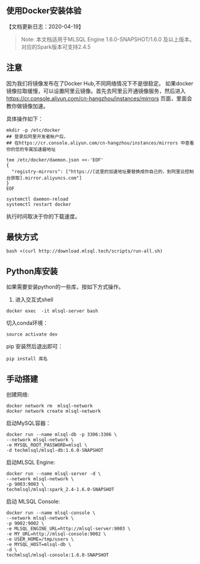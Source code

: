 ## 使用Docker安装体验

 【文档更新日志：2020-04-19】

> Note: 本文档适用于MLSQL Engine 1.6.0-SNAPSHOT/1.6.0 及以上版本。  
> 对应的Spark版本可支持2.4.5
>


## 注意

因为我们将镜像发布在了Docker Hub,不同网络情况下不是很稳定。
如果docker镜像拉取缓慢，可以设置阿里云镜像。首先去阿里云开通镜像服务，然后进入
https://cr.console.aliyun.com/cn-hangzhou/instances/mirrors 页面，里面会教你做镜像加速。

具体操作如下：

```shell
mkdir -p /etc/docker
## 登录后阿里开发者帐户后，
## 在https://cr.console.aliyun.com/cn-hangzhou/instances/mirrors 中查看你的您的专属加速器地址

tee /etc/docker/daemon.json <<-'EOF'
{
  "registry-mirrors": ["https://[这里的加速地址要替换成你自己的，到阿里云控制台获取].mirror.aliyuncs.com"]
}
EOF

systemctl daemon-reload
systemctl restart docker
```

执行时间取决于你的下载速度。

## 最快方式

```
bash <(curl http://download.mlsql.tech/scripts/run-all.sh)
```

## Python库安装

如果需要安装python的一些库，按如下方式操作。

1. 进入交互式shell

```
docker exec  -it mlsql-server bash
```

切入conda环境：

```
source activate dev
```

pip 安装然后退出即可：

```
pip install 库名
```

## 手动搭建

创建网络:

```
docker network rm  mlsql-network
docker network create mlsql-network
```

启动MySQL容器：

```
docker run --name mlsql-db -p 3306:3306 \
--network mlsql-network \
-e MYSQL_ROOT_PASSWORD=mlsql \
-d techmlsql/mlsql-db:1.6.0-SNAPSHOT
```

启动MLSQL Engine:

```
docker run --name mlsql-server -d \
--network mlsql-network \
-p 9003:9003 \
techmlsql/mlsql:spark_2.4-1.6.0-SNAPSHOT
```

启动 MLSQL Console:

```
docker run --name mlsql-console \
--network mlsql-network \
-p 9002:9002 \
-e MLSQL_ENGINE_URL=http://mlsql-server:9003 \
-e MY_URL=http://mlsql-console:9002 \
-e USER_HOME=/tmp/users \
-e MYSQL_HOST=mlsql-db \
-d \
techmlsql/mlsql-console:1.6.0-SNAPSHOT
```








